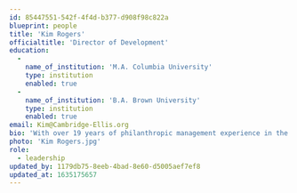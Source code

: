 ```yaml
---
id: 85447551-542f-4f4d-b377-d908f98c822a
blueprint: people
title: 'Kim Rogers'
officialtitle: 'Director of Development'
education:
  -
    name_of_institution: 'M.A. Columbia University'
    type: institution
    enabled: true
  -
    name_of_institution: 'B.A. Brown University'
    type: institution
    enabled: true
email: Kim@Cambridge-Ellis.org
bio: 'With over 19 years of philanthropic management experience in the non-profit education space in Manhattan, I joined the Cambridge-Ellis School in 2016. Previously, I worked as a senior major gifts specialist and volunteer management director at Columbia University and PBS Channel Thirteen. I enjoy connecting with parents and alumni to enrich the lives of our earliest learners on behalf of the Cambridge-Ellis School. From Provincetown, Massachusetts, I currently reside in Cambridge with my husband and son.'
photo: 'Kim Rogers.jpg'
role:
  - leadership
updated_by: 1179db75-8eeb-4bad-8e60-d5005aef7ef8
updated_at: 1635175657
---
```

